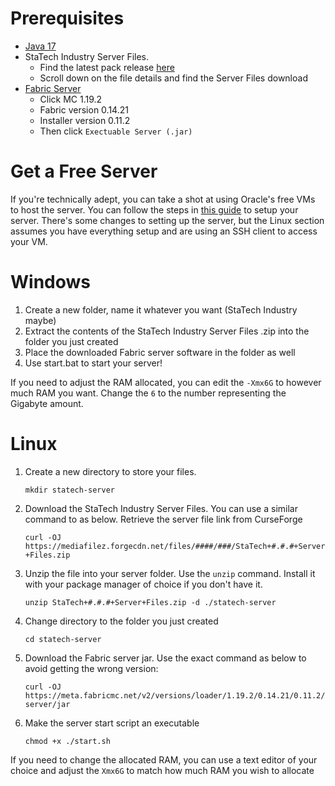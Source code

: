 # Prerequisites
* [Java 17](https://www.oracle.com/java/technologies/downloads/#java17)
* StaTech Industry Server Files. 
    * Find the latest pack release [here](https://www.curseforge.com/minecraft/modpacks/statech-industry/files)
    * Scroll down on the file details and find the Server Files download
* [Fabric Server](https://fabricmc.net/use/server/) 
    * Click MC 1.19.2 
    * Fabric version 0.14.21 
    * Installer version 0.11.2 
    * Then click `Exectuable Server (.jar)` 

# Get a Free Server

If you're technically adept, you can take a shot at using Oracle's free VMs to host the server. You can follow the steps in [this guide](https://blogs.oracle.com/developers/post/how-to-set-up-and-run-a-really-powerful-free-minecraft-server-in-the-cloud) to setup your server. There's some changes to setting up the server, but the Linux section assumes you have everything setup and are using an SSH client to access your VM.

# Windows
1. Create a new folder, name it whatever you want (StaTech Industry maybe)
2. Extract the contents of the StaTech Industry Server Files .zip into the folder you just created
3. Place the downloaded Fabric server software in the folder as well
4. Use start.bat to start your server!

If you need to adjust the RAM allocated, you can edit the `-Xmx6G` to however much RAM you want. Change the `6` to the number representing the Gigabyte amount.

# Linux
1. Create a new directory to store your files. 

    `mkdir statech-server`

2. Download the StaTech Industry Server Files. You can use a similar command to as below. Retrieve the server file link from CurseForge

    ```curl -OJ https://mediafilez.forgecdn.net/files/####/###/StaTech+#.#.#+Server+Files.zip```

3. Unzip the file into your server folder. Use the `unzip` command. Install it with your package manager of choice if you don't have it.

    ```unzip StaTech+#.#.#+Server+Files.zip -d ./statech-server```

4. Change directory to the folder you just created

    ```cd statech-server```

5. Download the Fabric server jar. Use the exact command as below to avoid getting the wrong version:

    ```curl -OJ https://meta.fabricmc.net/v2/versions/loader/1.19.2/0.14.21/0.11.2/server/jar```

6. Make the server start script an executable

    ```chmod +x ./start.sh```

If you need to change the allocated RAM, you can use a text editor of your choice and adjust the `Xmx6G` to match how much RAM you wish to allocate
